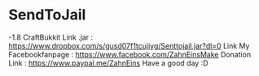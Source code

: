 # SendToJail
-1.8 CraftBukkit
Link .jar : https://www.dropbox.com/s/gusd07f1tcujiyg/Senttojail.jar?dl=0
Link My Facebookfanpage : https://www.facebook.com/ZahnEinsMake
Donation Link : https://www.paypal.me/ZahnEins
Have a good day :D
